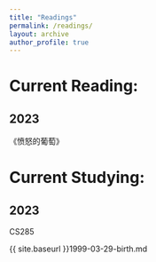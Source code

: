 ```yaml
---
title: "Readings"
permalink: /readings/
layout: archive
author_profile: true
---
```

# Current Reading:
## 2023
《愤怒的葡萄》
# Current Studying:
## 2023
CS285

{{ site.baseurl }}1999-03-29-birth.md